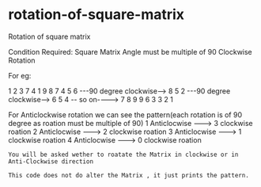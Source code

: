 # rotation-of-square-matrix
Rotation of square matrix 

Condition Required:
  Square Matrix
  Angle must be multiple of 90
  Clockwise Rotation
  
  For eg:
  
  1 2 3                             7 4 1                           9 8 7
  4 5 6   ---90 degree clockwise--> 8 5 2 ---90 degree clockwise--> 6 5 4 -- so on---->
  7 8 9                             9 6 3                           3 2 1
  
  For Anticlockwise rotation we can see the pattern(each rotation is of 90 degree as roation must be multiple of 90)
          1 Anticlocwise ---> 3 clockwise roation
          2 Anticlocwise ---> 2 clockwise roation
          3 Anticlocwise ---> 1 clockwise roation
          4 Anticlocwise ---> 0 clockwise roation
  
    You will be asked wether to roatate the Matrix in clockwise or in Anti-Clockwise direction
    
    This code does not do alter the Matrix , it just prints the pattern.
